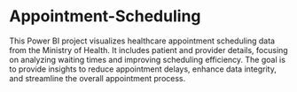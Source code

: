 # Appointment-Scheduling
This Power BI project visualizes healthcare appointment scheduling data from the Ministry of Health. It includes patient and provider details, focusing on analyzing waiting times and improving scheduling efficiency. The goal is to provide insights to reduce appointment delays, enhance data integrity, and streamline the overall appointment process.
